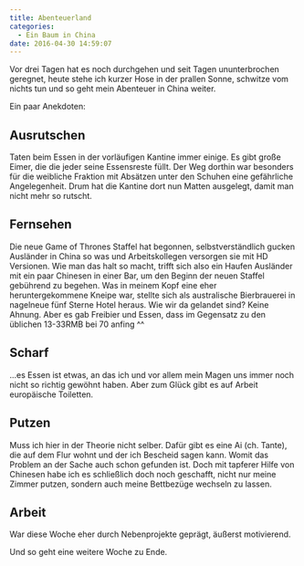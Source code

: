 ```yaml
---
title: Abenteuerland
categories:
  - Ein Baum in China
date: 2016-04-30 14:59:07
---
```



Vor drei Tagen hat es noch durchgehen und seit Tagen ununterbrochen geregnet, heute stehe ich kurzer Hose in der prallen Sonne, schwitze vom nichts tun und so geht mein Abenteuer in China weiter.

Ein paar Anekdoten:

## Ausrutschen

Taten beim Essen in der vorläufigen Kantine immer einige. Es gibt große Eimer, die die jeder seine Essensreste füllt. Der Weg dorthin war besonders für die weibliche Fraktion mit Absätzen unter den Schuhen eine gefährliche Angelegenheit. Drum hat die Kantine dort nun Matten ausgelegt, damit man nicht mehr so rutscht.

## Fernsehen

Die neue Game of Thrones Staffel hat begonnen, selbstverständlich gucken Ausländer in China so was und Arbeitskollegen versorgen sie mit HD Versionen. Wie man das halt so macht, trifft sich also ein Haufen Ausländer mit ein paar Chinesen in einer Bar, um den Beginn der neuen Staffel gebührend zu begehen. Was in meinem Kopf eine eher heruntergekommene Kneipe war, stellte sich als australische Bierbrauerei in nagelneue fünf Sterne Hotel heraus. Wie wir da gelandet sind? Keine Ahnung. Aber es gab Freibier und Essen, dass im Gegensatz zu den üblichen 13-33RMB bei 70 anfing ^^

## Scharf

...es Essen ist etwas, an das ich und vor allem mein Magen uns immer noch nicht so richtig gewöhnt haben. Aber zum Glück gibt es auf Arbeit europäische Toiletten.

## Putzen

Muss ich hier in der Theorie nicht selber. Dafür gibt es eine Ai (ch. Tante), die auf dem Flur wohnt und der ich Bescheid sagen kann. Womit das Problem an der Sache auch schon gefunden ist. Doch mit tapferer Hilfe von Chinesen habe ich es schließlich doch noch geschafft, nicht nur meine Zimmer putzen, sondern auch meine Bettbezüge wechseln zu lassen.

## Arbeit

War diese Woche eher durch Nebenprojekte geprägt, äußerst motivierend.


Und so geht eine weitere Woche zu Ende.
